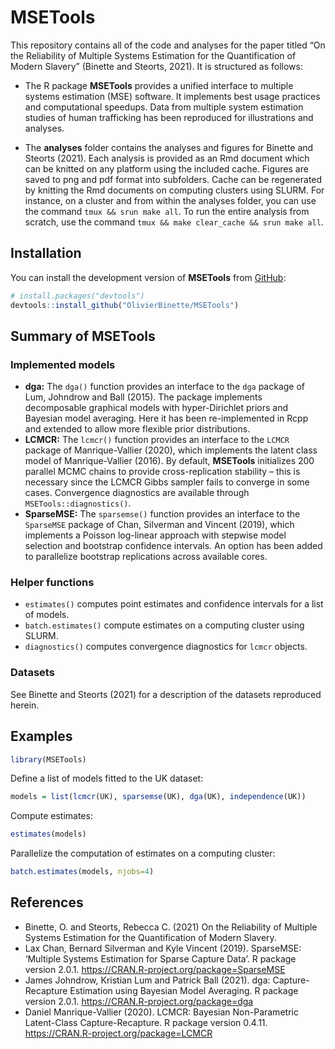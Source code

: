 
<!-- README.md is generated from README.Rmd. Please edit that file -->

# MSETools

<!-- badges: start -->
<!-- badges: end -->

This repository contains all of the code and analyses for the paper
titled “On the Reliability of Multiple Systems Estimation for the
Quantification of Modern Slavery” (Binette and Steorts, 2021). It is
structured as follows:

-   The R package **MSETools** provides a unified interface to multiple
    systems estimation (MSE) software. It implements best usage
    practices and computational speedups. Data from multiple system
    estimation studies of human trafficking has been reproduced for
    illustrations and analyses.

-   The **analyses** folder contains the analyses and figures for Binette
    and Steorts (2021). Each analysis is provided as an Rmd document
    which can be knitted on any platform using the included cache.
    Figures are saved to png and pdf format into subfolders. Cache can
    be regenerated by knitting the Rmd documents on computing clusters
    using SLURM. For instance, on a cluster and from within the analyses folder, you can use the command `tmux && srun make all`. To run the entire analysis from scratch, use the command `tmux && make clear_cache && srun make all`.
    
## Installation

You can install the development version of **MSETools** from
[GitHub](https://github.com/):

``` r
# install.packages("devtools")
devtools::install_github("OlivierBinette/MSETools")
```

## Summary of MSETools

### Implemented models

-   **dga:** The `dga()` function provides an interface to the `dga`
    package of Lum, Johndrow and Ball (2015). The package implements
    decomposable graphical models with hyper-Dirichlet priors and
    Bayesian model averaging. Here it has been re-implemented in Rcpp
    and extended to allow more flexible prior distributions.
-   **LCMCR:** The `lcmcr()` function provides an interface to the
    `LCMCR` package of Manrique-Vallier (2020), which implements the
    latent class model of Manrique-Vallier (2016). By default,
    **MSETools** initializes 200 parallel MCMC chains to provide
    cross-replication stability – this is necessary since the LCMCR
    Gibbs sampler fails to converge in some cases. Convergence
    diagnostics are available through `MSETools::diagnostics()`.
-   **SparseMSE:** The `sparsemse()` function provides an interface to
    the `SparseMSE` package of Chan, Silverman and Vincent (2019), which
    implements a Poisson log-linear approach with stepwise model
    selection and bootstrap confidence intervals. An option has been
    added to parallelize bootstrap replications across available cores.

### Helper functions

-   `estimates()` computes point estimates and confidence intervals for
    a list of models.
-   `batch.estimates()` compute estimates on a computing cluster using SLURM.
-   `diagnostics()` computes convergence diagnostics for `lcmcr`
    objects.

### Datasets

See Binette and Steorts (2021) for a description of the datasets
reproduced herein.

## Examples

``` r
library(MSETools)
```

Define a list of models fitted to the UK dataset:

``` r
models = list(lcmcr(UK), sparsemse(UK), dga(UK), independence(UK))
```

Compute estimates:

``` r
estimates(models)
```

Parallelize the computation of estimates on a computing cluster:

``` r
batch.estimates(models, njobs=4)
```

## References

-   Binette, O. and Steorts, Rebecca C. (2021) On the Reliability of
    Multiple Systems Estimation for the Quantification of Modern
    Slavery.
-   Lax Chan, Bernard Silverman and Kyle Vincent (2019). SparseMSE:
    ‘Multiple Systems Estimation for Sparse Capture Data’. R package
    version 2.0.1. <https://CRAN.R-project.org/package=SparseMSE>
-   James Johndrow, Kristian Lum and Patrick Ball (2021). dga:
    Capture-Recapture Estimation using Bayesian Model Averaging. R
    package version 2.0.1. <https://CRAN.R-project.org/package=dga>
-   Daniel Manrique-Vallier (2020). LCMCR: Bayesian Non-Parametric
    Latent-Class Capture-Recapture. R package version 0.4.11.
    <https://CRAN.R-project.org/package=LCMCR>
